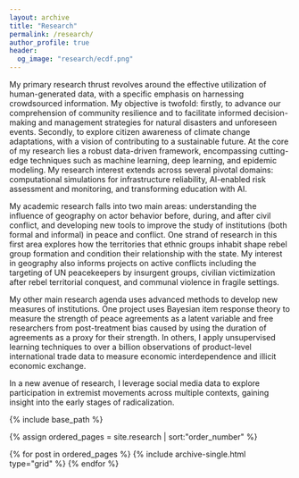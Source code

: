 ```yaml
---
layout: archive
title: "Research"
permalink: /research/
author_profile: true
header:
  og_image: "research/ecdf.png"
---
```


My primary research thrust revolves around the effective utilization of human-generated data, with a specific
emphasis on harnessing crowdsourced information. My objective is twofold: firstly, to advance our comprehension
of community resilience and to facilitate informed decision-making and management strategies for
natural disasters and unforeseen events. Secondly, to explore citizen awareness of climate change adaptations,
with a vision of contributing to a sustainable future. At the core of my research lies a robust data-driven
framework, encompassing cutting-edge techniques such as machine learning, deep learning, and epidemic
modeling. My research interest extends across several pivotal domains: computational simulations for infrastructure
reliability, AI-enabled risk assessment and monitoring, and transforming education with AI.

My academic research falls into two main areas: understanding the influence of
geography on actor behavior before, during, and after civil conflict, and
developing new tools to improve the study of institutions (both formal and
informal) in peace and conflict. One strand of research in this first area
explores how the territories that ethnic groups inhabit shape rebel group
formation and condition their relationship with the state. My interest in
geography also informs projects on active conflicts including the targeting of
UN peacekeepers by insurgent groups, civilian victimization after rebel
territorial conquest, and communal violence in fragile settings.

My other main research agenda uses advanced methods to develop new measures of
institutions. One project uses Bayesian item response theory to measure the
strength of peace agreements as a latent variable and free researchers from
post-treatment bias caused by using the duration of agreements as a proxy for
their strength. In others, I apply unsupervised learning techniques to over a
billion observations of product-level international trade data to measure
economic interdependence and illicit economic exchange.

In a new avenue of research, I leverage social media data to explore
participation in extremist movements across multiple contexts, gaining insight
into the early stages of radicalization.

<nbsp>

{% include base_path %}

{% assign ordered_pages = site.research | sort:"order_number" %}

{% for post in ordered_pages %}
  {% include archive-single.html type="grid" %}
{% endfor %}
